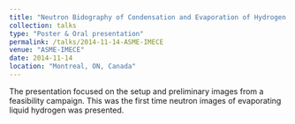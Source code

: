 ```yaml
---
title: "Neutron Bidography of Condensation and Evaporation of Hydrogen in a Cryogenic Condition"
collection: talks
type: "Poster & Oral presentation"
permalink: /talks/2014-11-14-ASME-IMECE
venue: "ASME-IMECE"
date: 2014-11-14
location: "Montreal, ON, Canada"
---
```


The presentation focused on the setup and preliminary images from a feasibility campaign. This was the first time neutron images of evaporating liquid hydrogen was presented.
